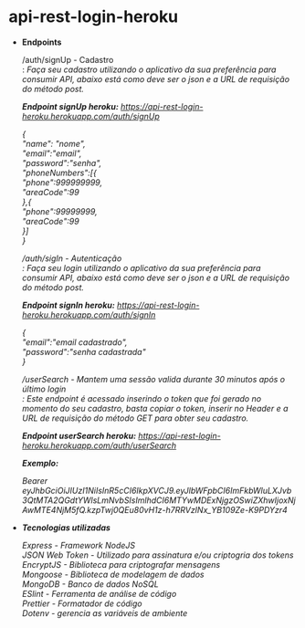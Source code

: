 # api-rest-login-heroku

* <strong>Endpoints </strong> </br>

  /auth/signUp - Cadastro </br>: <em>Faça seu cadastro<em/> utilizando o aplicativo da sua preferência para consumir API, abaixo está como deve ser o json e a URL de requisição do método post. </br>
  
  <strong>Endpoint signUp heroku:</strong> <em> https://api-rest-login-heroku.herokuapp.com/auth/signUp </em> </br>

    { </br>
    "name": "nome", </br>
    "email":"email",	 </br>
    "password":"senha", </br>
    "phoneNumbers":[{ </br>
                    "phone":999999999, </br>
                    "areaCode":99 </br>
                  },{ </br>
                      "phone":99999999, </br>
                      "areaCode":99 </br>
                  }]	 </br>
    } </br>



  /auth/sigIn - Autenticação </br>: <em>Faça seu login </em> utilizando o aplicativo da sua preferência para consumir API, abaixo está como deve ser o json e a URL de requisição do método post. </br>
  
  <strong>Endpoint signIn heroku:</strong> <em> https://api-rest-login-heroku.herokuapp.com/auth/signIn </em>
  
    { </br>
    "email":"email cadastrado", </br>
    "password":"senha cadastrada" </br>
    } </br>
    
   
  
  /userSearch - Mantem uma sessão valida durante 30 minutos após o último login</br>: Este endpoint é acessado inserindo o token que foi gerado no momento do seu cadastro, basta copiar o token, inserir no Header e a URL de requisição do método GET para obter seu cadastro. </br>
  
  <strong>Endpoint userSearch heroku:</strong> <em> https://api-rest-login-heroku.herokuapp.com/auth/userSearch </em></br>
  
  <strong>Exemplo:</strong> </br>
  
  Bearer eyJhbGciOiJIUzI1NiIsInR5cCI6IkpXVCJ9.eyJlbWFpbCI6ImFkbWluLXJvb3QtMTA2QGdtYWlsLmNvbSIsImlhdCI6MTYwMDExNjgzOSwiZXhwIjoxNjAwMTE4NjM5fQ.kzpTwj0QEu80vH1z-h7RRVzINx_YB109Ze-K9PDYzr4

  




* <strong>Tecnologias utilizadas</br></strong>
  
  Express - Framework NodeJS</br>
  JSON Web Token - Utilizado para assinatura e/ou criptogria dos tokens</br>
  EncryptJS - Biblioteca para criptografar mensagens</br>
  Mongoose - Biblioteca de modelagem de dados</br>
  MongoDB - Banco de dados NoSQL</br>
  ESlint - Ferramenta de análise de código</br>
  Prettier - Formatador de código</br>
  Dotenv - gerencia as variáveis de ambiente</br>
